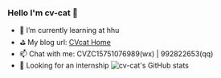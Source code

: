 ### Hello I'm cv-cat 🧸

- 🌱 I’m currently learning at hhu
- ⛳ My blog url: [CVcat Home](https://cvcat.site "CVcat Home")
- 📫 Chat with me: CVZC15751076989(wx) | 992822653(qq)
- 🎯 Looking for an internship
![cv-cat's GitHub stats](https://github-readme-stats.vercel.app/api?username=cv-cat&show_icons=true&theme=radical)
